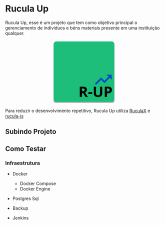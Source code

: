 # Rucula Up

Rucula Up, esse é um projeto que tem como objetivo principal o gerenciamento de individuos e béns materiais presente em uma instituição qualquer.


<p align="center">
<img src="rucula-up.png" style="width:200px">
</p>

Para reduzir o desenvolvimento repetitivo, Rucula Up utiliza [RuculaX](https://www.nuget.org/packages?q=RuculaX) e [rucula-js](https://www.npmjs.com/package/@reginaldo-marinho/rucula-js) 

## Subindo Projeto

## Como Testar

### Infraestrutura

- Docker
    - Docker Compose
    - Docker Engine

- Postgres Sql

- Backup

- Jenkins

